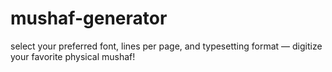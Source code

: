 # mushaf-generator
select your preferred font, lines per page, and typesetting format — digitize your favorite physical mushaf! 
